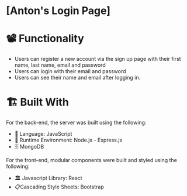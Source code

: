 # [Anton's Login Page]

# 📽 Functionality

- Users can register a new account via the sign up page with their first name, last name, email and password
- Users can login with their email and password
- Users can see their name and email after logging in.

# :building_construction: Built With

For the back-end, the server was built using the following:

- :book: Language: JavaScript
- :running: Runtime Environment: Node.js - Express.js
- :file_cabinet: MongoDB

For the front-end, modular components were built and styled using the following:

- :classical_building: Javascript Library: React
- :clipboard:Cascading Style Sheets: Bootstrap
